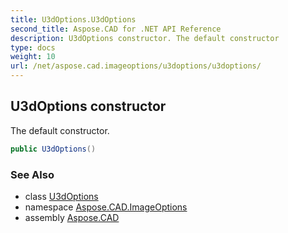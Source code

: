 ```yaml
---
title: U3dOptions.U3dOptions
second_title: Aspose.CAD for .NET API Reference
description: U3dOptions constructor. The default constructor
type: docs
weight: 10
url: /net/aspose.cad.imageoptions/u3doptions/u3doptions/
---
```

## U3dOptions constructor

The default constructor.

```csharp
public U3dOptions()
```

### See Also

* class [U3dOptions](../)
* namespace [Aspose.CAD.ImageOptions](../../../aspose.cad.imageoptions/)
* assembly [Aspose.CAD](../../../)


